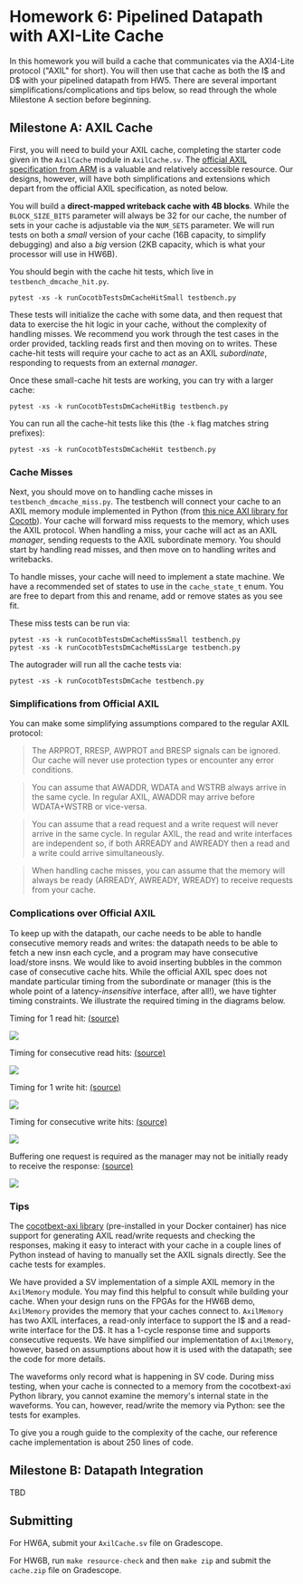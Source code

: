 # Homework 6: Pipelined Datapath with AXI-Lite Cache

In this homework you will build a cache that communicates via the AXI4-Lite protocol ("AXIL" for short). You will then use that cache as both the I$ and D$ with your pipelined datapath from HW5. There are several important simplifications/complications and tips below, so read through the whole Milestone A section before beginning.

## Milestone A: AXIL Cache

First, you will need to build your AXIL cache, completing the starter code given in the `AxilCache` module in `AxilCache.sv`. The [official AXIL specification from ARM](https://www.arm.com/architecture/system-architectures/amba/amba-4) is a valuable and relatively accessible resource. Our designs, however, will have both simplifications and extensions which depart from the official AXIL specification, as noted below.

You will build a **direct-mapped writeback cache with 4B blocks**. While the `BLOCK_SIZE_BITS` parameter will always be 32 for our cache, the number of sets in your cache is adjustable via the `NUM_SETS` parameter. We will run tests on both a *small* version of your cache (16B capacity, to simplify debugging) and also a *big* version (2KB capacity, which is what your processor will use in HW6B).

You should begin with the cache hit tests, which live in `testbench_dmcache_hit.py`. 
```
pytest -xs -k runCocotbTestsDmCacheHitSmall testbench.py
```
These tests will initialize the cache with some data, and then request that data to exercise the hit logic in your cache, without the complexity of handling misses. We recommend you work through the test cases in the order provided, tackling reads first and then moving on to writes. These cache-hit tests will require your cache to act as an AXIL *subordinate*, responding to requests from an external *manager*.

Once these small-cache hit tests are working, you can try with a larger cache:
```
pytest -xs -k runCocotbTestsDmCacheHitBig testbench.py
```

You can run all the cache-hit tests like this (the `-k` flag matches string prefixes):
```
pytest -xs -k runCocotbTestsDmCacheHit testbench.py
```

### Cache Misses

Next, you should move on to handling cache misses in `testbench_dmcache_miss.py`. The testbench will connect your cache to an AXIL memory module implemented in Python (from [this nice AXI library for Cocotb](https://github.com/alexforencich/cocotbext-axi)). Your cache will forward miss requests to the  memory, which uses the AXIL protocol. When handling a miss, your cache will act as an AXIL *manager*, sending requests to the AXIL subordinate memory. You should start by handling read misses, and then move on to handling writes and writebacks.

To handle misses, your cache will need to implement a state machine. We have a recommended set of states to use in the `cache_state_t` enum. You are free to depart from this and rename, add or remove states as you see fit.

These miss tests can be run via:
```
pytest -xs -k runCocotbTestsDmCacheMissSmall testbench.py
pytest -xs -k runCocotbTestsDmCacheMissLarge testbench.py
```

The autograder will run all the cache tests via:
```
pytest -xs -k runCocotbTestsDmCache testbench.py
```

### Simplifications from Official AXIL

You can make some simplifying assumptions compared to the regular AXIL protocol:

> The ARPROT, RRESP, AWPROT and BRESP signals can be ignored. Our cache will never use protection types or encounter any error conditions.

> You can assume that AWADDR, WDATA and WSTRB always arrive in the same cycle. In regular AXIL, AWADDR may arrive before WDATA+WSTRB or vice-versa.

> You can assume that a read request and a write request will never arrive in the same cycle. In regular AXIL, the read and write interfaces are independent so, if both ARREADY and AWREADY then a read and a write could arrive simultaneously.

> When handling cache misses, you can assume that the memory will always be ready (ARREADY, AWREADY, WREADY) to receive requests from your cache.

### Complications over Official AXIL

To keep up with the datapath, our cache needs to be able to handle consecutive memory reads and writes: the datapath needs to be able to fetch a new insn each cycle, and a program may have consecutive load/store insns. We would like to avoid inserting bubbles in the common case of consecutive cache hits. While the official AXIL spec does not mandate particular timing from the subordinate or manager (this is the whole point of a latency-*insensitive* interface, after all!), we have tighter timing constraints. We illustrate the required timing in the diagrams below.

Timing for 1 read hit: [(source)](https://wavedrom.com/editor.html?%7Bsignal%3A%20%5B%0A%20%20%7Bname%3A%20%27ACLK%27%2C%20%20%20%20wave%3A%20%27p.....%27%7D%2C%0A%20%20%7Bname%3A%20%27ARESETn%27%2C%20wave%3A%20%2701....%27%7D%2C%0A%20%20%7Bname%3A%20%27ARADDR%27%2C%20%20wave%3A%20%27x3x...%27%2C%20data%3A%20%5B%270x1%27%2C%270x2%27%2C%270x3%27%5D%7D%2C%0A%20%20%7Bname%3A%20%27ARVALID%27%2C%20wave%3A%20%27010...%27%7D%2C%0A%20%20%7Bname%3A%20%27ARREADY%27%2C%20wave%3A%20%2701....%27%7D%2C%0A%20%20%7B%7D%2C%0A%20%20%7Bname%3A%20%27RDATA%27%2C%20%20%20wave%3A%20%27x.3x..%27%7D%2C%0A%20%20%7Bname%3A%20%27RVALID%27%2C%20%20wave%3A%20%270.10..%27%7D%2C%0A%20%20%7Bname%3A%20%27RREADY%27%2C%20%20wave%3A%20%2701....%27%7D%2C%0A%5D%2C%0A%20%20head%3A%7B%0A%20%20%20text%3A%27one%20read%27%2C%0A%20%20%20tick%3A0%2C%0A%20%7D%7D%0A)

![](waveforms/1read.png)

Timing for consecutive read hits: [(source)](https://wavedrom.com/editor.html?%7Bsignal%3A%20%5B%0A%20%20%7Bname%3A%20%27ACLK%27%2C%20%20%20%20wave%3A%20%27p.....%27%7D%2C%0A%20%20%7Bname%3A%20%27ARESETn%27%2C%20wave%3A%20%2701....%27%7D%2C%0A%20%20%7Bname%3A%20%27ARADDR%27%2C%20%20wave%3A%20%27x345x.%27%2C%20data%3A%20%5B%270x1%27%2C%270x2%27%2C%270x3%27%5D%7D%2C%0A%20%20%7Bname%3A%20%27ARVALID%27%2C%20wave%3A%20%2701..0.%27%7D%2C%0A%20%20%7Bname%3A%20%27ARREADY%27%2C%20wave%3A%20%2701....%27%7D%2C%0A%20%20%7B%7D%2C%0A%20%20%7Bname%3A%20%27RDATA%27%2C%20%20%20wave%3A%20%27x.345x%27%7D%2C%0A%20%20%7Bname%3A%20%27RVALID%27%2C%20%20wave%3A%20%270.1..0%27%7D%2C%0A%20%20%7Bname%3A%20%27RREADY%27%2C%20%20wave%3A%20%2701....%27%7D%2C%0A%5D%2C%0A%20%20head%3A%7B%0A%20%20%20text%3A%27consecutive%20reads%27%2C%0A%20%20%20tick%3A0%2C%0A%20%7D%7D%0A)

![](waveforms/3reads.png)

Timing for 1 write hit: [(source)](https://wavedrom.com/editor.html?%7Bsignal%3A%20%5B%0A%20%20%7Bname%3A%20%27ACLK%27%2C%20%20%20%20wave%3A%20%27p.....%27%7D%2C%0A%20%20%7Bname%3A%20%27ARESETn%27%2C%20wave%3A%20%2701....%27%7D%2C%0A%20%20%7Bname%3A%20%27AWADDR%27%2C%20%20wave%3A%20%27x3x...%27%2C%20data%3A%20%5B%270xA%27%2C%270xB%27%2C%270xC%27%5D%7D%2C%0A%20%20%7Bname%3A%20%27AWVALID%27%2C%20wave%3A%20%27010...%27%7D%2C%0A%20%20%7Bname%3A%20%27AWREADY%27%2C%20wave%3A%20%2701....%27%7D%2C%0A%20%20%7Bname%3A%20%27WDATA%27%2C%20%20wave%3A%20%27x3x...%27%2C%20data%3A%20%5B%270xD%27%2C%270xE%27%2C%270xF%27%5D%7D%2C%0A%20%20%7Bname%3A%20%27WSTRB%27%2C%20%20wave%3A%20%27x3x...%27%2C%20data%3A%20%5B%270xF%27%2C%270xF%27%2C%270xF%27%5D%7D%2C%0A%20%20%7Bname%3A%20%27WVALID%27%2C%20wave%3A%20%27010...%27%7D%2C%0A%20%20%7Bname%3A%20%27WREADY%27%2C%20wave%3A%20%2701....%27%7D%2C%0A%20%20%7B%7D%2C%0A%20%20%7Bname%3A%20%27BVALID%27%2C%20%20wave%3A%20%270.30..%27%7D%2C%0A%20%20%7Bname%3A%20%27BREADY%27%2C%20%20wave%3A%20%2701....%27%7D%2C%0A%5D%2C%0A%20%20head%3A%7B%0A%20%20%20text%3A%27one%20write%27%2C%0A%20%20%20tick%3A0%2C%0A%20%7D%7D%0A)

![](waveforms/1write.png)

Timing for consecutive write hits: [(source)](https://wavedrom.com/editor.html?%7Bsignal%3A%20%5B%0A%20%20%7Bname%3A%20%27ACLK%27%2C%20%20%20%20wave%3A%20%27p.....%27%7D%2C%0A%20%20%7Bname%3A%20%27ARESETn%27%2C%20wave%3A%20%2701....%27%7D%2C%0A%20%20%7Bname%3A%20%27AWADDR%27%2C%20%20wave%3A%20%27x345x.%27%2C%20data%3A%20%5B%270xA%27%2C%270xB%27%2C%270xC%27%5D%7D%2C%0A%20%20%7Bname%3A%20%27AWVALID%27%2C%20wave%3A%20%2701..0.%27%7D%2C%0A%20%20%7Bname%3A%20%27AWREADY%27%2C%20wave%3A%20%2701....%27%7D%2C%0A%20%20%7Bname%3A%20%27WDATA%27%2C%20%20%20wave%3A%20%27x345x.%27%2C%20data%3A%20%5B%270xD%27%2C%270xE%27%2C%270xF%27%5D%7D%2C%0A%20%20%7Bname%3A%20%27WSTRB%27%2C%20%20%20wave%3A%20%27x345x.%27%2C%20data%3A%20%5B%270x1%27%2C%270x1%27%2C%270x1%27%5D%7D%2C%0A%20%20%7Bname%3A%20%27WVALID%27%2C%20%20wave%3A%20%2701..0.%27%7D%2C%0A%20%20%7Bname%3A%20%27WREADY%27%2C%20%20wave%3A%20%2701....%27%7D%2C%0A%20%20%7B%7D%2C%0A%20%20%7Bname%3A%20%27BVALID%27%2C%20%20wave%3A%20%270.3450%27%7D%2C%0A%20%20%7Bname%3A%20%27BREADY%27%2C%20%20wave%3A%20%2701....%27%7D%2C%0A%5D%2C%0A%20%20head%3A%7B%0A%20%20%20text%3A%27consecutive%20writes%27%2C%0A%20%20%20tick%3A0%2C%0A%20%7D%7D%0A)

![](waveforms/3writes.png)

Buffering one request is required as the manager may not be initially ready to receive the response: [(source)](https://wavedrom.com/editor.html?%7Bsignal%3A%20%5B%0A%20%20%7Bname%3A%20%27ACLK%27%2C%20%20%20%20wave%3A%20%27p.....%27%7D%2C%0A%20%20%7Bname%3A%20%27ARESETn%27%2C%20wave%3A%20%2701....%27%7D%2C%0A%20%20%7Bname%3A%20%27ARADDR%27%2C%20%20wave%3A%20%27x345..%27%2C%20data%3A%20%5B%270xA%27%2C%270xB%27%2C%270xC%27%5D%7D%2C%0A%20%20%7Bname%3A%20%27ARVALID%27%2C%20wave%3A%20%2701....%27%7D%2C%0A%20%20%7Bname%3A%20%27ARREADY%27%2C%20wave%3A%20%2701.0..%27%7D%2C%0A%20%20%7B%7D%2C%0A%20%20%7Bname%3A%20%27RDATA%27%2C%20%20%20wave%3A%20%27x.3...%27%7D%2C%0A%20%20%7Bname%3A%20%27RVALID%27%2C%20%20wave%3A%20%270.1...%27%7D%2C%0A%20%20%7Bname%3A%20%27RREADY%27%2C%20%20wave%3A%20%27010...%27%7D%2C%0A%5D%2C%0A%20%20head%3A%7B%0A%20%20%20text%3A%27read%20of%200xB%20must%20be%20buffered%27%2C%0A%20%20%20tick%3A0%2C%0A%20%7D%7D%0A)

![](waveforms/buffering-required.png)

### Tips

The [cocotbext-axi library](https://github.com/alexforencich/cocotbext-axi) (pre-installed in your Docker container) has nice support for generating AXIL read/write requests and checking the responses, making it easy to interact with your cache in a couple lines of Python instead of having to manually set the AXIL signals directly. See the cache tests for examples.

We have provided a SV implementation of a simple AXIL memory in the `AxilMemory` module. You may find this helpful to consult while building your cache. When your design runs on the FPGAs for the HW6B demo, `AxilMemory` provides the memory that your caches connect to. `AxilMemory` has two AXIL interfaces, a read-only interface to support the I$ and a read-write interface for the D$. It has a 1-cycle response time and supports consecutive requests. We have simplified our implementation of `AxilMemory`, however, based on assumptions about how it is used with the datapath; see the code for more details.

The waveforms only record what is happening in SV code. During miss testing, when your cache is connected to a memory from the cocotbext-axi Python library, you cannot examine the memory's internal state in the waveforms. You can, however, read/write the memory via Python: see the tests for examples.

To give you a rough guide to the complexity of the cache, our reference cache implementation is about 250 lines of code.

## Milestone B: Datapath Integration

TBD


## Submitting

For HW6A, submit your `AxilCache.sv` file on Gradescope.

For HW6B, run `make resource-check` and then `make zip` and submit the `cache.zip` file on Gradescope.
